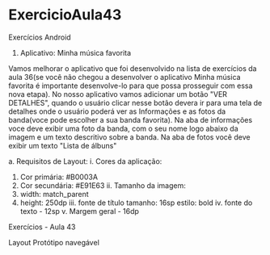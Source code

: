 # ExercicioAula43
Exercícios Android

1. Aplicativo: Minha música favorita

Vamos melhorar o aplicativo que foi desenvolvido na lista de
exercícios da aula 36(se você não chegou a desenvolver o
aplicativo Minha música favorita é importante desenvolve-lo
para que possa prosseguir com essa nova etapa).
No nosso aplicativo vamos adicionar um botão "VER
DETALHES", quando o usuário clicar nesse botão devera ir para
uma tela de detalhes onde o usuário poderá ver as
Informações e as fotos da banda(voce pode escolher a sua
banda favorita). Na aba de informações voce deve exibir uma
foto da banda, com o seu nome logo abaixo da imagem e um
texto descritivo sobre a banda.
Na aba de fotos você deve exibir um texto "Lista de álbuns"

a. Requisitos de Layout:
i. Cores da aplicação:
1. Cor primária: #B0003A
2. Cor secundária: #E91E63
ii. Tamanho da imagem:
1. width: match_parent
2. height: 250dp
iii. fonte de título
tamanho: 16sp
estilo: bold
iv. fonte do texto - 12sp
v. Margem geral - 16dp

Exercícios - Aula 43

Layout
Protótipo navegável
